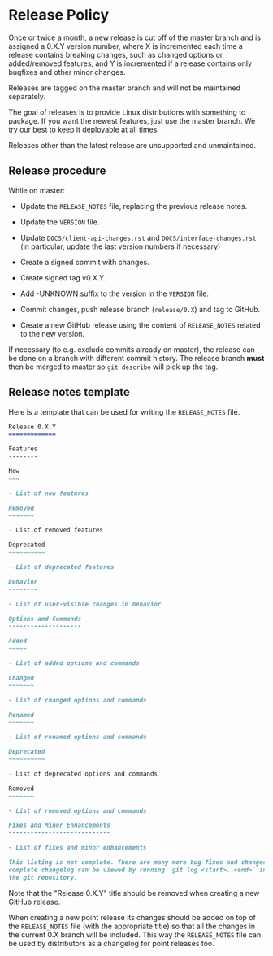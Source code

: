 Release Policy
==============

Once or twice a month, a new release is cut off of the master branch and is
assigned a 0.X.Y version number, where X is incremented each time a release
contains breaking changes, such as changed options or added/removed features,
and Y is incremented if a release contains only bugfixes and other minor
changes.

Releases are tagged on the master branch and will not be maintained separately.

The goal of releases is to provide Linux distributions with something to
package. If you want the newest features, just use the master branch.
We try our best to keep it deployable at all times.

Releases other than the latest release are unsupported and unmaintained.

Release procedure
-----------------

While on master:

- Update the `RELEASE_NOTES` file, replacing the previous release notes.

- Update the `VERSION` file.

- Update `DOCS/client-api-changes.rst` and `DOCS/interface-changes.rst`
  (in particular, update the last version numbers if necessary)

- Create a signed commit with changes.

- Create signed tag v0.X.Y.

- Add -UNKNOWN suffix to the version in the `VERSION` file.

- Commit changes, push release branch (`release/0.X`) and tag to GitHub.

- Create a new GitHub release using the content of `RELEASE_NOTES` related to
  the new version.

If necessary (to e.g. exclude commits already on master), the release can
be done on a branch with different commit history. The release branch **must**
then be merged to master so `git describe` will pick up the tag.

Release notes template
----------------------

Here is a template that can be used for writing the `RELEASE_NOTES` file.

```markdown
Release 0.X.Y
=============

Features
--------

New
~~~

- List of new features

Removed
~~~~~~~

- List of removed features

Deprecated
~~~~~~~~~~

- List of deprecated features

Behavior
--------

- List of user-visible changes in behavior

Options and Commands
--------------------

Added
~~~~~

- List of added options and commands

Changed
~~~~~~~

- List of changed options and commands

Renamed
~~~~~~~

- List of renamed options and commands

Deprecated
~~~~~~~~~~

- List of deprecated options and commands

Removed
~~~~~~~

- List of removed options and commands

Fixes and Minor Enhancements
----------------------------

- List of fixes and minor enhancements

This listing is not complete. There are many more bug fixes and changes. The
complete changelog can be viewed by running `git log <start>..<end>` in
the git repository.
```

Note that the "Release 0.X.Y" title should be removed when creating a new GitHub
release.

When creating a new point release its changes should be added on top of the
`RELEASE_NOTES` file (with the appropriate title) so that all the changes in
the current 0.X branch will be included. This way the `RELEASE_NOTES` file
can be used by distributors as a changelog for point releases too.

